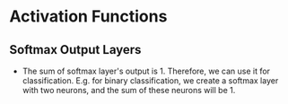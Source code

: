 # Activation Functions

## Softmax Output Layers
- The sum of softmax layer's output is 1. Therefore, we can use it for classification. E.g. for binary classification, we create a softmax layer with two neurons, and the sum of these neurons will be 1.
